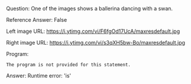 Question: One of the images shows a ballerina dancing with a swan.

Reference Answer: False

Left image URL: https://i.ytimg.com/vi/F6fgOd17UcA/maxresdefault.jpg

Right image URL: https://i.ytimg.com/vi/s3qXH5bw-Bo/maxresdefault.jpg

Program:

```
The program is not provided for this statement.
```
Answer: Runtime error: 'is'

